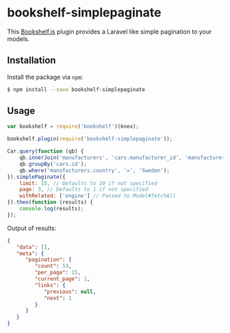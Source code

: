 # bookshelf-simplepaginate
This [Bookshelf.js](https://github.com/tgriesser/bookshelf) plugin provides a Laravel like simple pagination to your models.

## Installation

Install the package via `npm`:

```sh
$ npm install --save bookshelf-simplepaginate
```

## Usage
```js
var bookshelf = require('bookshelf')(knex);

bookshelf.plugin(require('bookshelf-simplepaginate'));
```

```js
Car.query(function (qb) {
    qb.innerJoin('manufacturers', 'cars.manufacturer_id', 'manufacturers.id');
    qb.groupBy('cars.id');
    qb.where('manufacturers.country', '=', 'Sweden');
}).simplePaginate({
    limit: 15, // Defaults to 10 if not specified
    page: 3, // Defaults to 1 if not specified
    withRelated: ['engine'] // Passed to Model#fetchAll
}).then(function (results) {
    console.log(results); 
});
```

Output of results: 
```json
{
   "data": [],
   "meta": {
      "pagination": {
         "count": 53,
         "per_page": 15,
         "current_page": 1,
         "links": {
            "previous": null,
            "next": 1
         }
      }
   }
}
```
